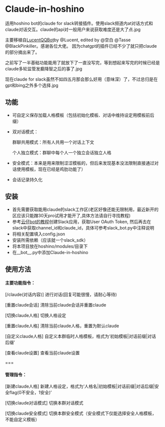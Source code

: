 # Claude-in-hoshino
适用hoshino bot的claude for slack转接插件。使用slack频道内at对话方式和claude对话交互。claude的api对一般用户来说获取难度还是大了点.jpg


主要移植自[LucentQQBot](https://github.com/BlackPinkiller/LucentQQBot)by @Lucent, edited by @空白 @Tasse @BlackPinkiller。感谢各位大佬。
因为chatgpt的插件已经不少了就只把claude的部分摘出来了。


之前写了一半基础功能能用了就放下了一直没写完，等到想起来写完的时候已经是claude多轮监管发癫降智之后的事了.jpg

现在claude for slack虽然不如四五月那会那么好用（意味深）了，不过总归是在gpt和bing之外多个选择.jpg

## 功能

- 可自定义保存加载人格模板（包括初始化模板、对话中维持设定用模板前后缀）

- 双对话模式：

  群聊共用模式：所有人共用一个对话上下文

  个人独立模式：群聊中每个人一个独立会话独立人格

- 安全模式：本来是用来限制涩涩模板的，但后来发现基本没法限制直接通过对话使用模板，现在已经是鸡肋功能了）

- 会话记录持久化


## 安装

- 首先需要获取能用claude的slack工作区(老区好像还能无限制用，最近新开的区应该只能蹭30天pro试用才能开了,具体方法请自行寻找教程)
- 参考[云仔bot的教程](https://ikechan8370.com/archives/chatgpt-plugin-for-yunzaipei-zhi-slack-claude)创建Slack应用，获取User OAuth Token, 然后再去在slack中获取channel_id和claude_id，具体可参考slack_bot.py中注释说明
- 将相关配置填入config.json
- 安装所需依赖（应该就一个slack_sdk）
- 将本项目放在hoshino/modules/目录下
- 在__bot__.py中添加Claude-in-hoshino


## 使用方法

#### 主要功能指令：

[/claude(对话内容)] 进行对话(回复可能很慢，请耐心等待)

[重置claude会话] 清除当前claude会话并重置claude

[切换claude人格] 切换人格设定

[重置claude人格] 清除当前claude人格，重置为默认claude

[自定义claude人格] 自定义本群临时人格模板，格式为‘初始模板|对话前缀|对话后缀’

[查看claude设置] 查看当前claude设置

===

#### 管理指令：

[新建claude人格] 新建人格设定，格式为‘人格名|初始模板|对话前缀|对话后缀|安全flag(0不安全，1安全)’

[切换claude对话模式] 切换本群对话模式

[切换claude安全模式] 切换本群安全模式（安全模式下仅能选择安全人格模板，不能自定义模板）

